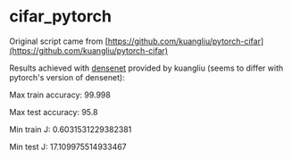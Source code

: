 # cifar_pytorch

Original script came from [https://github.com/kuangliu/pytorch-cifar](https://github.com/kuangliu/pytorch-cifar)

Results achieved with [densenet](https://arxiv.org/abs/1608.06993) provided by kuangliu (seems to differ with pytorch's version of densenet):

Max train accuracy: 99.998

Max test accuracy: 95.8

Min train J: 0.6031531229382381

Min test J: 17.109975514933467
